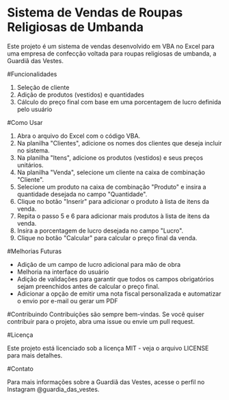 # Sistema de Vendas de Roupas Religiosas de Umbanda

Este projeto é um sistema de vendas desenvolvido em VBA no Excel para uma empresa de confecção voltada para roupas religiosas de umbanda, a Guardiã das Vestes.

#Funcionalidades

1. Seleção de cliente
2. Adição de produtos (vestidos) e quantidades
3. Cálculo do preço final com base em uma porcentagem de lucro definida pelo usuário

#Como Usar

1. Abra o arquivo do Excel com o código VBA.
2. Na planilha "Clientes", adicione os nomes dos clientes que deseja incluir no sistema.
3. Na planilha "Itens", adicione os produtos (vestidos) e seus preços unitários.
4. Na planilha "Venda", selecione um cliente na caixa de combinação "Cliente".
5. Selecione um produto na caixa de combinação "Produto" e insira a quantidade desejada no campo "Quantidade".
6. Clique no botão "Inserir" para adicionar o produto à lista de itens da venda.
7. Repita o passo 5 e 6 para adicionar mais produtos à lista de itens da venda.
8. Insira a porcentagem de lucro desejada no campo "Lucro".
9. Clique no botão "Calcular" para calcular o preço final da venda.

#Melhorias Futuras

- Adição de um campo de lucro adicional para mão de obra
- Melhoria na interface do usuário
- Adição de validações para garantir que todos os campos obrigatórios sejam preenchidos antes de calcular o preço final.
- Adicionar a opção de emitir uma nota fiscal personalizada e automatizar o envio por e-mail ou gerar um PDF

#Contribuindo
Contribuições são sempre bem-vindas. Se você quiser contribuir para o projeto, abra uma issue ou envie um pull request.

#Licença

Este projeto está licenciado sob a licença MIT - veja o arquivo LICENSE para mais detalhes.

#Contato

Para mais informações sobre a Guardiã das Vestes, acesse o perfil no Instagram @guardia_das_vestes.
